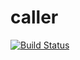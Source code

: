 # caller

[![Build Status](https://travis-ci.org/godefault/caller.svg?branch=master)](https://travis-ci.org/godefault/caller)
